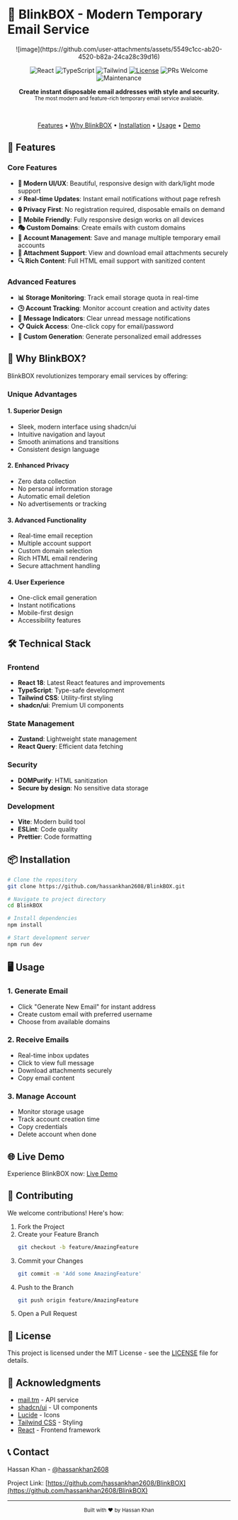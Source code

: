 # 📧 BlinkBOX - Modern Temporary Email Service

<div align="center">
![image](https://github.com/user-attachments/assets/5549c1cc-ab20-4520-b82a-24ca28c39d16)

  
  ![React](https://img.shields.io/badge/React-18-blue?logo=react)
  ![TypeScript](https://img.shields.io/badge/TypeScript-5.0-blue?logo=typescript)
  ![Tailwind](https://img.shields.io/badge/Tailwind-3.0-blue?logo=tailwind-css)
  [![License](https://img.shields.io/badge/license-MIT-green.svg)](LICENSE)
  ![PRs Welcome](https://img.shields.io/badge/PRs-welcome-brightgreen.svg)
  ![Maintenance](https://img.shields.io/maintenance/yes/2024)
</div>

<p align="center">
  <b>Create instant disposable email addresses with style and security.</b><br>
  <sub>The most modern and feature-rich temporary email service available.</sub>
</p>

<br>

<p align="center">
  <a href="#-features">Features</a> •
  <a href="#-why-blinkbox">Why BlinkBOX</a> •
  <a href="#%EF%B8%8F-installation">Installation</a> •
  <a href="#-usage">Usage</a> •
  <a href="#-live-demo">Demo</a>
</p>

## 🌟 Features

### Core Features
- **🎨 Modern UI/UX**: Beautiful, responsive design with dark/light mode support
- **⚡ Real-time Updates**: Instant email notifications without page refresh
- **🔒 Privacy First**: No registration required, disposable emails on demand
- **📱 Mobile Friendly**: Fully responsive design works on all devices
- **🎭 Custom Domains**: Create emails with custom domains
- **🔄 Account Management**: Save and manage multiple temporary email accounts
- **📎 Attachment Support**: View and download email attachments securely
- **🔍 Rich Content**: Full HTML email support with sanitized content

### Advanced Features
- **📊 Storage Monitoring**: Track email storage quota in real-time
- **🕒 Account Tracking**: Monitor account creation and activity dates
- **🔔 Message Indicators**: Clear unread message notifications
- **📋 Quick Access**: One-click copy for email/password
- **🎲 Custom Generation**: Generate personalized email addresses

## 🚀 Why BlinkBOX?

BlinkBOX revolutionizes temporary email services by offering:

### Unique Advantages

#### 1. Superior Design
- Sleek, modern interface using shadcn/ui
- Intuitive navigation and layout
- Smooth animations and transitions
- Consistent design language

#### 2. Enhanced Privacy
- Zero data collection
- No personal information storage
- Automatic email deletion
- No advertisements or tracking

#### 3. Advanced Functionality
- Real-time email reception
- Multiple account support
- Custom domain selection
- Rich HTML email rendering
- Secure attachment handling

#### 4. User Experience
- One-click email generation
- Instant notifications
- Mobile-first design
- Accessibility features

## 🛠️ Technical Stack

### Frontend
- **React 18**: Latest React features and improvements
- **TypeScript**: Type-safe development
- **Tailwind CSS**: Utility-first styling
- **shadcn/ui**: Premium UI components

### State Management
- **Zustand**: Lightweight state management
- **React Query**: Efficient data fetching

### Security
- **DOMPurify**: HTML sanitization
- **Secure by design**: No sensitive data storage

### Development
- **Vite**: Modern build tool
- **ESLint**: Code quality
- **Prettier**: Code formatting

## 📦 Installation

```bash
# Clone the repository
git clone https://github.com/hassankhan2608/BlinkBOX.git

# Navigate to project directory
cd BlinkBOX

# Install dependencies
npm install

# Start development server
npm run dev
```

## 🖥️ Usage

### 1. Generate Email
- Click "Generate New Email" for instant address
- Create custom email with preferred username
- Choose from available domains

### 2. Receive Emails
- Real-time inbox updates
- Click to view full message
- Download attachments securely
- Copy email content

### 3. Manage Account
- Monitor storage usage
- Track account creation time
- Copy credentials
- Delete account when done

## 🌐 Live Demo

Experience BlinkBOX now: [Live Demo](https://blinkbox.vercel.app)

## 🤝 Contributing

We welcome contributions! Here's how:

1. Fork the Project
2. Create your Feature Branch
   ```bash
   git checkout -b feature/AmazingFeature
   ```
3. Commit your Changes
   ```bash
   git commit -m 'Add some AmazingFeature'
   ```
4. Push to the Branch
   ```bash
   git push origin feature/AmazingFeature
   ```
5. Open a Pull Request

## 📝 License

This project is licensed under the MIT License - see the [LICENSE](LICENSE) file for details.

## 🙏 Acknowledgments

- [mail.tm](https://mail.tm) - API service
- [shadcn/ui](https://ui.shadcn.com) - UI components
- [Lucide](https://lucide.dev) - Icons
- [Tailwind CSS](https://tailwindcss.com) - Styling
- [React](https://reactjs.org) - Frontend framework

## 📞 Contact

Hassan Khan - [@hassankhan2608](https://github.com/hassankhan2608)

Project Link: [https://github.com/hassankhan2608/BlinkBOX](https://github.com/hassankhan2608/BlinkBOX)

---

<div align="center">
  <sub>Built with ❤️ by Hassan Khan</sub>
</div>
